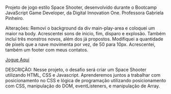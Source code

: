 Projeto de jogo estilo Space Shooter, desenvolvido durante o Bootcamp JavaScript Game Developer, da Digital Innovation One.
Professora Gabriela Pinheiro.

Alterações: Removi o background da div main-play-area e coloquei um maior na body. Acrescentei sons de inicio, fim, disparo e explosão. Também incluí três monstros novos, além dos já propostos. Modifiquei a quantidade de pixels que a nave movimenta por vez, de 50 para 10px. Acrescentei, também um footer com meus contatos.

<a href="https://staelsabrina.github.io/BootCamp_JavaScript_Game_Developer/Projeto_Space_Shooter/">Jogue Aqui</a>

DESCRIÇÃO:
Nesse projeto, o desafio será criar um Space Shooter utilizando HTML, CSS e Javascript. Aprenderemos juntos a trabalhar com posicionamento no CSS e lógica de programação utilizando posicionamento com CSS, manipulação do DOM, eventListeners, e manipulação de Array.